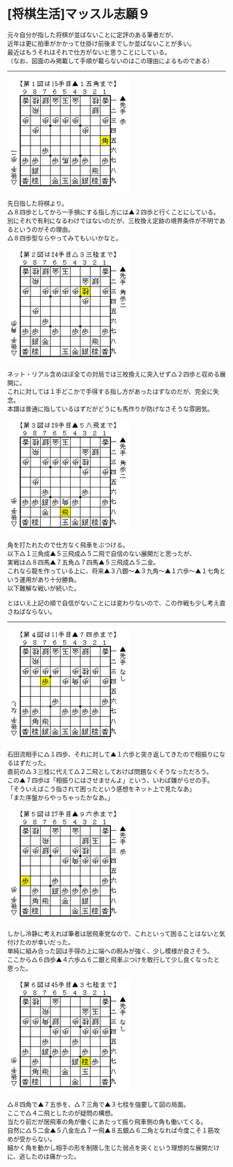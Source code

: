 # [将棋生活]マッスル志願９  

元々自分が指した将棋が並ばないことに定評のある筆者だが、  
近年は更に拍車がかかって仕掛け前後までしか並ばないことが多い。  
最近はもうそれはそれで仕方がないと思うことにしている。  
（なお、図面のみ掲載して手順が載らないのはこの理由によるものである）  

----------  

![](images/20160809001124.png)  

先日指した将棋より。  
△８四歩としてから一手損にする指し方には▲２四歩と行くことにしている。  
別にそれで有利になるわけではないのだが、三枚換え定跡の境界条件が不明であるというのがその理由。  
△８四歩型ならやってみてもいいかなと。  

![](images/20160809001125.png)  

ネット・リアル含めほぼ全ての対局では三枚換えに突入せず△２四歩と収める展開に。  
これに対しては１手どこかで手得する指し方があったはずなのだが、完全に失念。  
本譜は普通に指しているはずだがどうにも馬作りが防げなさそうな雰囲気。  

![](images/20160809001126.png)  

角を打たれたので仕方なく飛車をぶつける。  
以下△１三角成▲５三飛成△５二飛で自信のない展開だと思ったが、  
実戦は△８四馬▲７五角△７四馬▲５三飛成△５二金。  
これなら龍を作っている上に、将来▲３八銀～▲３九角～▲１六歩～▲１七角という運用があり十分勝負。  
以下難解な戦いが続いた。  

とはいえ上記の順で自信がないことには変わりないので、この作戦も少し考え直さねばならない。  

----------  

![](images/20160809001127.png)  

石田流相手に△１四歩、それに対して▲１六歩と突き返してきたので相振りになるはずだった。  
直前の△３三桂に代えて△２二飛としておけば問題なくそうなっただろう。  
この▲７四歩は「相振りにはさせませんよ」という、いわば嫌がらせの手。  
「そういえばこう指されて困ったという感想をネット上で見たなあ」  
「また序盤からやっちゃったかなあ。」  

![](images/20160809001128.png)  

しかし冷静に考えれば筆者は居飛車党なので、これといって困ることはないと気付けたのが幸いだった。  
単純に組み合った図は手得の上に端への睨みが強く、少し模様が良さそう。  
ここから△６四歩▲４六歩△６二銀と飛車ぶつけを敢行して少し良くなったと思った。  

![](images/20160809001129.png)  

△８四角で▲７五歩を、△７三角で▲３七桂を強要して図の局面。  
ここで△４二飛としたのが疑問の構想。  
当たり前だが居飛車の角が働くにあたって振り飛車側の角も働いてくる。  
自然に△５二金▲５八金左△７一飛▲８五銀△６二角となれば今度こそ１筋攻めが受からない。  
細かく角を動かし相手の形を制限し生じた弱点を突くという理想的な展開だけに、逃したのは痛かった。  
